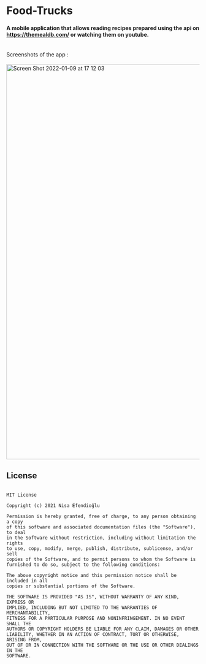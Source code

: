 # Food-Trucks

#### A mobile application that allows reading recipes prepared using the api on https://themealdb.com/ or watching them on youtube. 
<br>
Screenshots of the app :
<br><br>

<img width="1031" alt="Screen Shot 2022-01-09 at 17 12 03" src="https://user-images.githubusercontent.com/48391281/148686279-6d75d8f2-5a83-4366-bf60-6540518184f9.png">


## License
```

MIT License

Copyright (c) 2021 Nisa Efendioğlu

Permission is hereby granted, free of charge, to any person obtaining a copy
of this software and associated documentation files (the "Software"), to deal
in the Software without restriction, including without limitation the rights
to use, copy, modify, merge, publish, distribute, sublicense, and/or sell
copies of the Software, and to permit persons to whom the Software is
furnished to do so, subject to the following conditions:

The above copyright notice and this permission notice shall be included in all
copies or substantial portions of the Software.

THE SOFTWARE IS PROVIDED "AS IS", WITHOUT WARRANTY OF ANY KIND, EXPRESS OR
IMPLIED, INCLUDING BUT NOT LIMITED TO THE WARRANTIES OF MERCHANTABILITY,
FITNESS FOR A PARTICULAR PURPOSE AND NONINFRINGEMENT. IN NO EVENT SHALL THE
AUTHORS OR COPYRIGHT HOLDERS BE LIABLE FOR ANY CLAIM, DAMAGES OR OTHER
LIABILITY, WHETHER IN AN ACTION OF CONTRACT, TORT OR OTHERWISE, ARISING FROM,
OUT OF OR IN CONNECTION WITH THE SOFTWARE OR THE USE OR OTHER DEALINGS IN THE
SOFTWARE.

